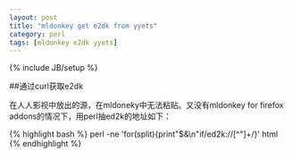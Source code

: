 ```yaml
---
layout: post
title: "mldonkey get e2dk from yyets"
category: perl
tags: [mldonkey e2dk yyets]
---
```

{% include JB/setup %}

##通过curl获取e2dk

在人人影视中放出的源，在mldoneky中无法粘贴。又没有mldonkey for firefox addons的情况下，用perl抽ed2k的地址如下：

{% highlight bash %}
perl -ne 'for(split){print"$&\n"if/ed2k:\/\/[^"]+/}' html
{% endhighlight %}
